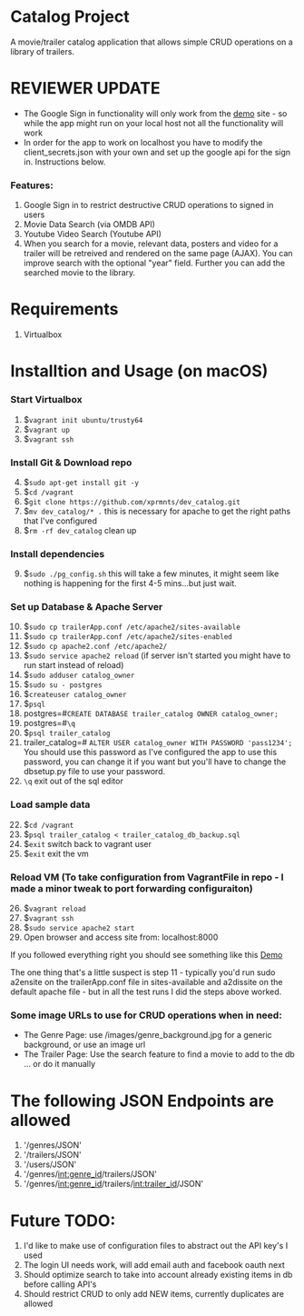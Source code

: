 
# Catalog Project
A movie/trailer catalog application that allows simple CRUD operations on a library of trailers.

# REVIEWER UPDATE
- The Google Sign in functionality will only work from the [demo](bskt.ca) site - so while the app might run on your local host not all the functionality will work
- In order for the app to work on localhost you have to modify the client_secrets.json with your own and set up the google api for the sign in. Instructions below.

### Features:
1) Google Sign in to restrict destructive CRUD operations to signed in users
2) Movie Data Search (via OMDB API)
3) Youtube Video Search (Youtube API)
4) When you search for a movie, relevant data, posters and video for a trailer will be retreived and rendered on the same page (AJAX). You can improve search with the optional "year" field. Further you can add the searched movie to the library.

# Requirements
1) Virtualbox

# Installtion and Usage (on macOS)

### Start Virtualbox
1) $```vagrant init ubuntu/trusty64```
2) $```vagrant up```
3) $```vagrant ssh```

### Install Git & Download repo
4) $```sudo apt-get install git -y```
5) $```cd /vagrant```
6) $```git clone https://github.com/xprmnts/dev_catalog.git```
7) $```mv dev_catalog/* .``` this is necessary for apache to get the right paths that I've configured
8) $```rm -rf dev_catalog``` clean up

### Install dependencies
9) $```sudo ./pg_config.sh``` this will take a few minutes, it might seem like nothing is happening for the first 4-5 mins...but just wait.

### Set up Database & Apache Server
10) $```sudo cp trailerApp.conf /etc/apache2/sites-available```
11) $```sudo cp trailerApp.conf /etc/apache2/sites-enabled```
12) $```sudo cp apache2.conf /etc/apache2/```
13) $```sudo service apache2 reload``` (if server isn't started you might have to run start instead of reload)
13) $```sudo adduser catalog_owner```
14) $```sudo su - postgres```
15) $```createuser catalog_owner```
16) $```psql```
17) postgres=#```CREATE DATABASE trailer_catalog OWNER catalog_owner;```
18) postgres=#```\q```
19) $```psql trailer_catalog```
20) trailer_catalog=# ```ALTER USER catalog_owner WITH PASSWORD 'pass1234';``` You should use this password as I've configured the app to use this password, you can change it if you want but you'll have to change the dbsetup.py file to use your password.
21) ```\q``` exit out of the sql editor

### Load sample data
22) $```cd /vagrant```
23) $```psql trailer_catalog < trailer_catalog_db_backup.sql```
24) $```exit``` switch back to vagrant user
25) $```exit``` exit the vm

### Reload VM (To take configuration from VagrantFile in repo - I made a minor tweak to port forwarding configuraiton)
26) $```vagrant reload```
27) $```vagrant ssh```
28) $```sudo service apache2 start```
29) Open browser and access site from: localhost:8000

If you followed everything right you should see something like this [Demo](http://bskt.ca/)

The one thing that's a little suspect is step 11 - typically you'd run sudo a2ensite on the trailerApp.conf file in sites-available and a2dissite on the default apache file - but in all the test runs I did the steps above worked.

### Some image URLs to use for CRUD operations when in need:
- The Genre Page: use /images/genre_background.jpg for a generic background, or use an image url
- The Trailer Page: Use the search feature to find a movie to add to the db ... or do it manually

# The following JSON Endpoints are allowed
1) '/genres/JSON'
2) '/trailers/JSON'
3) '/users/JSON'
4) '/genres/<int:genre_id>/trailers/JSON'
5) '/genres/<int:genre_id>/trailers/<int:trailer_id>/JSON'

# Future TODO:
1) I'd like to make use of configuration files to abstract out the API key's I used
2) The login UI needs work, will add email auth and facebook oauth next
3) Should optimize search to take into account already existing items in db before calling API's
4) Should restrict CRUD to only add NEW items, currently duplicates are allowed
